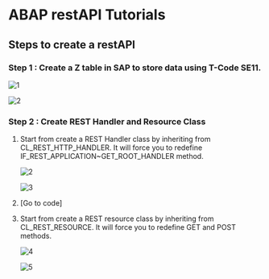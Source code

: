 # ABAP restAPI Tutorials
## Steps to create a restAPI

### Step 1 : Create a Z table in SAP to store data using T-Code SE11.
![1](https://user-images.githubusercontent.com/26427511/86517473-ddad0480-be31-11ea-9f8a-e5022b5b2c79.png)

![2](https://user-images.githubusercontent.com/26427511/86517573-a3903280-be32-11ea-9603-5149c7d6a6b3.png)

### Step 2 : Create REST Handler and Resource Class

1. Start from create a REST Handler class by inheriting from CL_REST_HTTP_HANDLER. It will force you to redefine IF_REST_APPLICATION~GET_ROOT_HANDLER method.

   ![2](https://user-images.githubusercontent.com/26427511/86517879-2619f180-be35-11ea-9e9f-fe359d9ea22c.png)

   ![3](https://user-images.githubusercontent.com/26427511/86517947-cec85100-be35-11ea-8dd9-f881e9200b70.png)

2. [Go to code]

3. Start from create a REST resource class by inheriting from CL_REST_RESOURCE. It will force you to redefine GET and POST methods.

   ![4](https://user-images.githubusercontent.com/26427511/86518075-097eb900-be37-11ea-9713-94e53394f5b3.png)

   ![5](https://user-images.githubusercontent.com/26427511/86518122-67130580-be37-11ea-8eeb-1bbffa57a40d.png)


